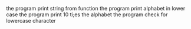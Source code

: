 the program print string from function
the program print alphabet in lower case
the program print 10 ti;es the alphabet
the program check for lowercase character
